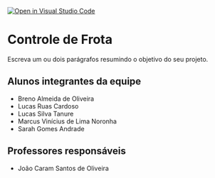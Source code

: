 [![Open in Visual Studio Code](https://classroom.github.com/assets/open-in-vscode-718a45dd9cf7e7f842a935f5ebbe5719a5e09af4491e668f4dbf3b35d5cca122.svg)](https://classroom.github.com/online_ide?assignment_repo_id=12008759&assignment_repo_type=AssignmentRepo)
# Controle de Frota
Escreva um ou dois parágrafos resumindo o objetivo do seu projeto.

## Alunos integrantes da equipe

* Breno Almeida de Oliveira
* Lucas Ruas Cardoso
* Lucas Silva Tanure
* Marcus Vinícius de Lima Noronha
* Sarah Gomes Andrade

## Professores responsáveis

* João Caram Santos de Oliveira 

